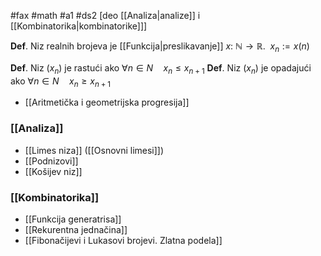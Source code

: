 #fax #math #a1 #ds2 [deo [[Analiza|analize]] i [[Kombinatorika|kombinatorike]]]
$\:$

**Def**. Niz realnih brojeva je [[Funkcija|preslikavanje]] $x:\ \mathbb{N}\to\mathbb{R}.\ \ x_{n}:=x(n)$

**Def**. Niz $(x_{n})$ je rastući ako $\forall n\in N\quad x_{n}\leqslant x_{n+1}$
**Def**. Niz $(x_{n})$ je opadajući ako $\forall n\in N\quad x_{n}\geqslant x_{n+1}$
$\:$

-	[[Aritmetička i geometrijska progresija]]
### [[Analiza]]
-	[[Limes niza]] ([[Osnovni limesi]])
-	[[Podnizovi]]
-	[[Košijev niz]]

### [[Kombinatorika]]
-	[[Funkcija generatrisa]]
-	[[Rekurentna jednačina]]
-	[[Fibonačijevi i Lukasovi brojevi. Zlatna podela]]